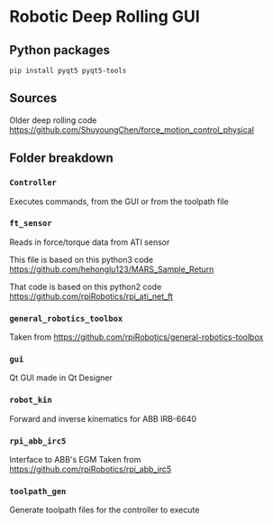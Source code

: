 # Robotic Deep Rolling GUI

## Python packages
`pip install pyqt5 pyqt5-tools`

## Sources

Older deep rolling code
https://github.com/ShuyoungChen/force_motion_control_physical

## Folder breakdown

### `Controller`
Executes commands, from the GUI or from the toolpath file
### `ft_sensor`
Reads in force/torque data from ATI sensor

This file is based on this python3 code https://github.com/hehonglu123/MARS_Sample_Return

That code is based on this python2 code https://github.com/rpiRobotics/rpi_ati_net_ft

### `general_robotics_toolbox`
Taken from https://github.com/rpiRobotics/general-robotics-toolbox
### `gui`
Qt GUI made in Qt Designer
### `robot_kin`
Forward and inverse kinematics for ABB IRB-6640
### `rpi_abb_irc5`
Interface to ABB's EGM
Taken from https://github.com/rpiRobotics/rpi_abb_irc5
### `toolpath_gen`
Generate toolpath files for the controller to execute